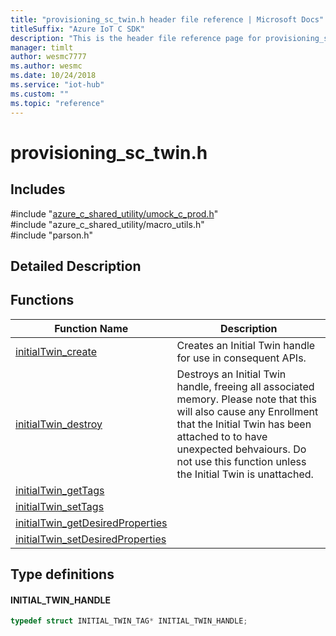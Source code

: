```yaml
---                             
title: "provisioning_sc_twin.h header file reference | Microsoft Docs" 
titleSuffix: "Azure IoT C SDK"            
description: "This is the header file reference page for provisioning_sc_twin.h in the Azure IoT C SDK. This SDK is used with Azure IoT Hub and Azure IoT Hub Device Provisioning Service"            
manager: timlt                 
author: wesmc7777              
ms.author: wesmc               
ms.date: 10/24/2018                    
ms.service: "iot-hub"             
ms.custom: ""                
ms.topic: "reference"        
---                            
```


# provisioning_sc_twin.h 

## Includes

\#include "[azure_c_shared_utility/umock_c_prod.h](umock-c-prod-h.md)"  
\#include "azure_c_shared_utility/macro_utils.h"  
\#include "parson.h"  

## Detailed Description

## Functions

Function Name                  | Description                                
--------------------------------|---------------------------------------------
[initialTwin_create](./provisioning-sc-twin-h/initialtwin-create.md)            | Creates an Initial Twin handle for use in consequent APIs.
[initialTwin_destroy](./provisioning-sc-twin-h/initialtwin-destroy.md)            | Destroys an Initial Twin handle, freeing all associated memory. Please note that this will also cause any Enrollment that the Initial Twin has been attached to to have unexpected behvaiours. Do not use this function unless the Initial Twin is unattached.
[initialTwin_getTags](./provisioning-sc-twin-h/initialtwin-gettags.md)            | 
[initialTwin_setTags](./provisioning-sc-twin-h/initialtwin-settags.md)            | 
[initialTwin_getDesiredProperties](./provisioning-sc-twin-h/initialtwin-getdesiredproperties.md)            | 
[initialTwin_setDesiredProperties](./provisioning-sc-twin-h/initialtwin-setdesiredproperties.md)            | 

## Type definitions

#### INITIAL_TWIN_HANDLE

```C
typedef struct INITIAL_TWIN_TAG* INITIAL_TWIN_HANDLE;
```

